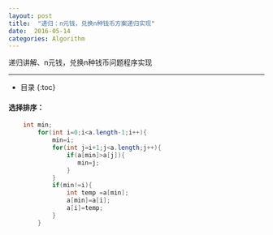 ```yaml
---
layout: post
title:  "递归：n元钱，兑换n种钱币方案递归实现"
date:  2016-05-14
categories: Algorithm
---
```


递归讲解、n元钱，兑换n种钱币问题程序实现

---

- 目录
  {:toc}


#### 选择排序：

```java
    int min;
    	for(int i=0;i<a.length-1;i++){
    		min=i;
    		for(int j=i+1;j<a.length;j++){
    			if(a[min]>a[j]){
    			   min=j;	
    			}
    		}
    		if(min!=i){
    			int temp =a[min];
    			a[min]=a[i];
    			a[i]=temp;
    		}
    	}
```
